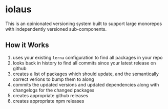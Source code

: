 # iolaus

This is an opinionated versioning system built to support large monorepos with independently versioned sub-components.

## How it Works

1. uses your existing `lerna` configuration to find all packages in your repo
1. looks back in history to find all commits since your latest release on github
1. creates a list of packages which should update, and the semantically correct verions to bump them to along
1. commits the updated versions and updated dependencies along with changelogs for the changed packages
1. creates appropriate github releases
1. creates appropriate npm releases
